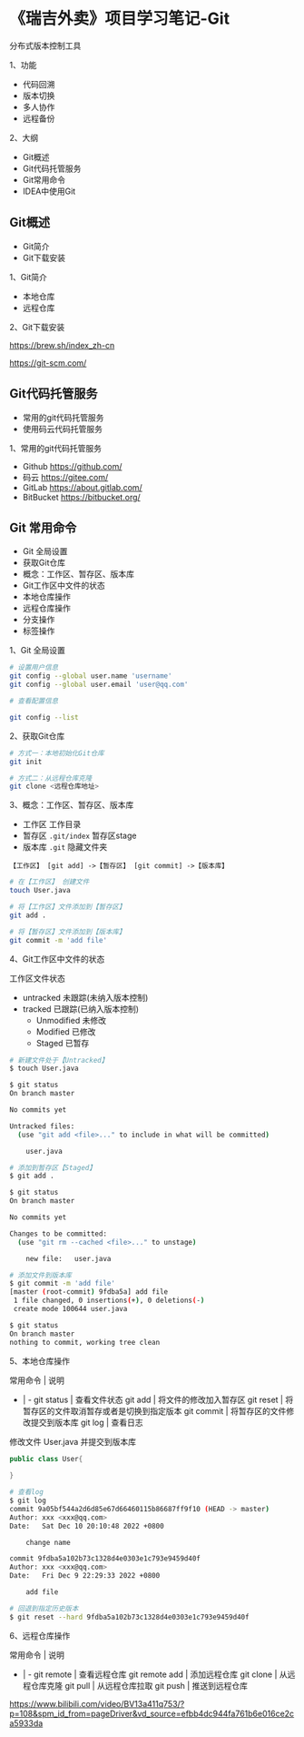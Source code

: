# 《瑞吉外卖》项目学习笔记-Git

分布式版本控制工具

1、功能

- 代码回溯
- 版本切换
- 多人协作
- 远程备份

2、大纲

- Git概述
- Git代码托管服务
- Git常用命令
- IDEA中使用Git

## Git概述

- Git简介
- Git下载安装

1、Git简介

- 本地仓库
- 远程仓库


2、Git下载安装

https://brew.sh/index_zh-cn

https://git-scm.com/

## Git代码托管服务

- 常用的git代码托管服务
- 使用码云代码托管服务

1、常用的git代码托管服务

- Github https://github.com/
- 码云  https://gitee.com/
- GitLab https://about.gitlab.com/
- BitBucket https://bitbucket.org/

## Git 常用命令

- Git 全局设置
- 获取Git仓库
- 概念：工作区、暂存区、版本库
- Git工作区中文件的状态
- 本地仓库操作
- 远程仓库操作
- 分支操作
- 标签操作

1、Git 全局设置

```bash
# 设置用户信息
git config --global user.name 'username'
git config --global user.email 'user@qq.com'

# 查看配置信息

git config --list
```

2、获取Git仓库

```bash
# 方式一：本地初始化Git仓库
git init

# 方式二：从远程仓库克隆
git clone <远程仓库地址>
```

3、概念：工作区、暂存区、版本库

- 工作区 工作目录
- 暂存区 `.git/index` 暂存区stage
- 版本库 `.git` 隐藏文件夹

```
【工作区】 [git add] ->【暂存区】 [git commit] ->【版本库】
```

```bash
# 在【工作区】 创建文件
touch User.java

# 将【工作区】文件添加到【暂存区】
git add .

# 将【暂存区】文件添加到【版本库】
git commit -m 'add file'
```

4、Git工作区中文件的状态

工作区文件状态

- untracked 未跟踪(未纳入版本控制)
- tracked   已跟踪(已纳入版本控制)
    - Unmodified 未修改
    - Modified   已修改
    - Staged     已暂存

```bash
# 新建文件处于【Untracked】
$ touch User.java

$ git status
On branch master

No commits yet

Untracked files:
  (use "git add <file>..." to include in what will be committed)

    user.java

# 添加到暂存区【Staged】
$ git add .

$ git status
On branch master

No commits yet

Changes to be committed:
  (use "git rm --cached <file>..." to unstage)

    new file:   user.java

# 添加文件到版本库
$ git commit -m 'add file'
[master (root-commit) 9fdba5a] add file
 1 file changed, 0 insertions(+), 0 deletions(-)
 create mode 100644 user.java

$ git status
On branch master
nothing to commit, working tree clean
```

5、本地仓库操作

常用命令 | 说明
- | - 
git status | 查看文件状态
git add | 将文件的修改加入暂存区
git reset  | 将暂存区的文件取消暂存或者是切换到指定版本
git commit | 将暂存区的文件修改提交到版本库
git log  | 查看日志


修改文件 User.java 并提交到版本库

```java
public class User{
    
}
```

```bash
# 查看log
$ git log
commit 9a05bf544a2d6d85e67d66460115b86687ff9f10 (HEAD -> master)
Author: xxx <xxx@qq.com>
Date:   Sat Dec 10 20:10:48 2022 +0800

    change name

commit 9fdba5a102b73c1328d4e0303e1c793e9459d40f
Author: xxx <xxx@qq.com>
Date:   Fri Dec 9 22:29:33 2022 +0800

    add file

# 回退到指定历史版本
$ git reset --hard 9fdba5a102b73c1328d4e0303e1c793e9459d40f
```




6、远程仓库操作

常用命令 | 说明
- | - 
git remote | 查看远程仓库
git remote add | 添加远程仓库
git clone | 从远程仓库克隆
git pull | 从远程仓库拉取
git push | 推送到远程仓库


https://www.bilibili.com/video/BV13a411q753/?p=108&spm_id_from=pageDriver&vd_source=efbb4dc944fa761b6e016ce2ca5933da


